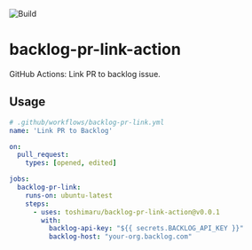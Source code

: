 ![Build](https://github.com/toshimaru/backlog-pr-link-action/workflows/Build/badge.svg)

# backlog-pr-link-action

GitHub Actions: Link PR to backlog issue.

## Usage

```yaml
# .github/workflows/backlog-pr-link.yml
name: 'Link PR to Backlog'

on:
  pull_request:
    types: [opened, edited]

jobs:
  backlog-pr-link:
    runs-on: ubuntu-latest
    steps:
      - uses: toshimaru/backlog-pr-link-action@v0.0.1
        with:
          backlog-api-key: "${{ secrets.BACKLOG_API_KEY }}"
          backlog-host: "your-org.backlog.com"
```
